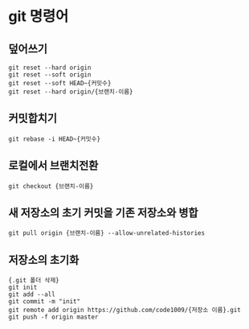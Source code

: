 ﻿# git 명령어



## 덮어쓰기
```
git reset --hard origin
git reset --soft origin
git reset --soft HEAD~{커밋수}
git reset --hard origin/{브랜치-이름}
```



## 커밋합치기
```
git rebase -i HEAD~{커밋수}
```



## 로컬에서 브랜치전환
```
git checkout {브랜치-이름}
```



## 새 저장소의 초기 커밋을 기존 저장소와 병합
```
git pull origin {브랜치-이름} --allow-unrelated-histories
```



## 저장소의 초기화
```
{.git 폴더 삭제}
git init
git add --all
git commit -m "init"
git remote add origin https://github.com/code1009/{저장소 이름}.git
git push -f origin master
```

